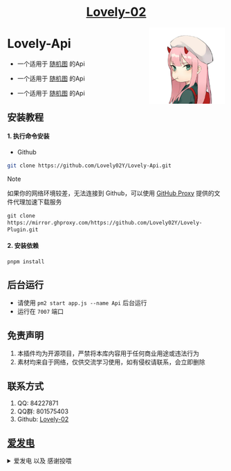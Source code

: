 <div align="center">

# [Lovely-02](https://github.com/Lovely-02)

<img decoding="async" align=right src="resources/imgs/02.png" width="35%">
</div>

# Lovely-Api

- 一个适用于 [随机图](http://api.521002.xyz) 的Api

- 一个适用于 [随机图](http://api.521002.xyz) 的Api

- 一个适用于 [随机图](http://api.521002.xyz) 的Api

## 安装教程 

#### 1. 执行命令安装

 - Github
``` bash 
git clone https://github.com/Lovely02Y/Lovely-Api.git
```
> [!NOTE]
> 如果你的网络环境较差，无法连接到 Github，可以使用 [GitHub Proxy](https://mirror.ghproxy.com/) 提供的文件代理加速下载服务
>
> ```
> git clone https://mirror.ghproxy.com/https://github.com/Lovely02Y/Lovely-Plugin.git
> ```

#### 2. 安装依赖

``` bash 
pnpm install
```

## 后台运行
- 请使用 `pm2 start app.js --name Api` 后台运行
- 运行在 `7007` 端口

## 免责声明
1.  本插件均为开源项目，严禁将本库内容用于任何商业用途或违法行为
2.  素材均来自于网络，仅供交流学习使用，如有侵权请联系，会立即删除

## 联系方式
1. QQ: 84227871
2. QQ群: 801575403
3. Github: [Lovely-02](https://github.com/Lovely-02)

## [爱发电](https://afdian.net/@Sugar02)

<details>
<summary>爱发电 以及 感谢投喂 </summary>
<img width="365px" height="450px" src="resources/imgs/afdian02.jpg">